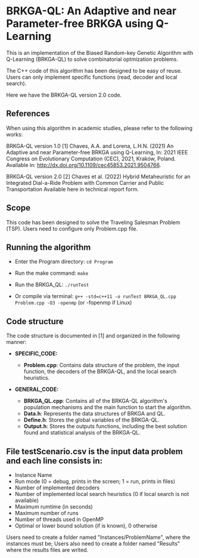 
# BRKGA-QL: An Adaptive and near Parameter-free BRKGA using Q-Learning

This is an implementation of the Biased Random-key Genetic Algorithm with Q-Learning (BRKGA-QL) to solve combinatorial optmization problems.

The C++ code of this algorithm has been designed to be easy of reuse. Users can only implement specific functions (read, decoder and local search). 

Here we have the BRKGA-QL version 2.0 code.


## References

When using this algorithm in academic studies, please refer to the following works:

BRKGA-QL version 1.0
[1] Chaves, A.A. and Lorena, L.H.N. (2021)
An Adaptive and near Parameter-free BRKGA using Q-Learning, In: 2021 IEEE Congress on Evolutionary Computation (CEC), 2021, Kraków, Poland. Available in: http://dx.doi.org/10.1109/cec45853.2021.9504766.

BRKGA-QL version 2.0
[2] Chaves et al. (2022)
Hybrid Metaheuristic for an Integrated Dial-a-Ride Problem with Common Carrier and Public Transportation
Available here in technical report form.

## Scope

This code has been designed to solve the Traveling Salesman Problem (TSP). Users need to configure only Problem.cpp file.


## Running the algorithm

* Enter the Program directory: `cd Program`
* Run the make command: `make`
* Run the BRKGA_QL: `./runTest`

* Or compile via terminal: `g++ -std=c++11 -o runTest BRKGA_QL.cpp Problem.cpp -O3 -openmp` (or -fopenmp if Linux)


## Code structure

The code structure is documented in [1] and organized in the following manner:

* **SPECIFIC_CODE:**
    * **Problem.cpp**: Contains data structure of the problem, the input function, the decoders of the BRKGA-QL, and the local search heuristics.

* **GENERAL_CODE:**
    * **BRKGA_QL.cpp**: Contains all of the BRKGA-QL algorithm's population mechanisms and the main function to start the algorithm.
    * **Data.h**: Represents the data structures of BRKGA and QL.
    * **Define.h**: Stores the global variables of the BRKGA-QL.
    * **Output.h**: Stores the outputs functions, including the best solution found and statistical analysis of the BRKGA-QL.

## File testScenario.csv is the input data problem and each line consists in:

- Instance Name
- Run mode (0 = debug, prints in the screen; 1 = run, prints in files)
- Number of implemented decoders
- Number of implemented local search heuristics (0 if local search is not available)
- Maximum rumtime (in seconds)
- Maximum number of runs
- Number of threads used in OpenMP
- Optimal or lower bound solution (if is known), 0 otherwise

Users need to create a folder named "Instances/ProblemName", where the instances must be; Users also need to create a folder named "Results" where the results files are writed.
